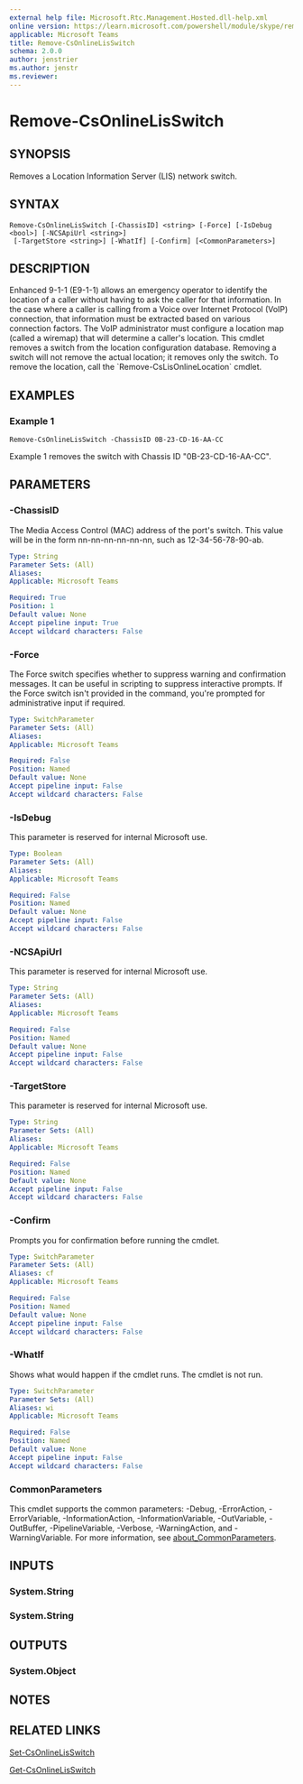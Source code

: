 ```yaml
---
external help file: Microsoft.Rtc.Management.Hosted.dll-help.xml
online version: https://learn.microsoft.com/powershell/module/skype/remove-csonlinelisswitch
applicable: Microsoft Teams
title: Remove-CsOnlineLisSwitch
schema: 2.0.0
author: jenstrier
ms.author: jenstr
ms.reviewer:
---
```


# Remove-CsOnlineLisSwitch

## SYNOPSIS
Removes a Location Information Server (LIS) network switch.

## SYNTAX

```
Remove-CsOnlineLisSwitch [-ChassisID] <string> [-Force] [-IsDebug <bool>] [-NCSApiUrl <string>] 
 [-TargetStore <string>] [-WhatIf] [-Confirm] [<CommonParameters>]
```

## DESCRIPTION
Enhanced 9-1-1 (E9-1-1) allows an emergency operator to identify the location of a caller without having to ask the caller for that information. In the case where a caller is calling from a Voice over Internet Protocol (VoIP) connection, that information must be extracted based on various connection factors. The VoIP administrator must configure a location map (called a wiremap) that will determine a caller's location. This cmdlet removes a switch from the location configuration database. Removing a switch will not remove the actual location; it removes only the switch. To remove the location, call the \`Remove-CsLisOnlineLocation\` cmdlet.

## EXAMPLES

### Example 1
```
Remove-CsOnlineLisSwitch -ChassisID 0B-23-CD-16-AA-CC
```

Example 1 removes the switch with Chassis ID "0B-23-CD-16-AA-CC".

## PARAMETERS

### -ChassisID
The Media Access Control (MAC) address of the port's switch. This value will be in the form nn-nn-nn-nn-nn-nn, such as 12-34-56-78-90-ab.

```yaml
Type: String
Parameter Sets: (All)
Aliases:
Applicable: Microsoft Teams

Required: True
Position: 1
Default value: None
Accept pipeline input: True
Accept wildcard characters: False
```

### -Force
The Force switch specifies whether to suppress warning and confirmation messages.
It can be useful in scripting to suppress interactive prompts.
If the Force switch isn't provided in the command, you're prompted for administrative input if required.

```yaml
Type: SwitchParameter
Parameter Sets: (All)
Aliases:
Applicable: Microsoft Teams

Required: False
Position: Named
Default value: None
Accept pipeline input: False
Accept wildcard characters: False
```

### -IsDebug
This parameter is reserved for internal Microsoft use.

```yaml
Type: Boolean
Parameter Sets: (All)
Aliases:
Applicable: Microsoft Teams

Required: False
Position: Named
Default value: None
Accept pipeline input: False
Accept wildcard characters: False
```

### -NCSApiUrl
This parameter is reserved for internal Microsoft use.

```yaml
Type: String
Parameter Sets: (All)
Aliases:
Applicable: Microsoft Teams

Required: False
Position: Named
Default value: None
Accept pipeline input: False
Accept wildcard characters: False
```

### -TargetStore
This parameter is reserved for internal Microsoft use.

```yaml
Type: String
Parameter Sets: (All)
Aliases:
Applicable: Microsoft Teams

Required: False
Position: Named
Default value: None
Accept pipeline input: False
Accept wildcard characters: False
```

### -Confirm
Prompts you for confirmation before running the cmdlet.

```yaml
Type: SwitchParameter
Parameter Sets: (All)
Aliases: cf
Applicable: Microsoft Teams

Required: False
Position: Named
Default value: None
Accept pipeline input: False
Accept wildcard characters: False
```

### -WhatIf
Shows what would happen if the cmdlet runs.
The cmdlet is not run.

```yaml
Type: SwitchParameter
Parameter Sets: (All)
Aliases: wi
Applicable: Microsoft Teams

Required: False
Position: Named
Default value: None
Accept pipeline input: False
Accept wildcard characters: False
```

### CommonParameters
This cmdlet supports the common parameters: -Debug, -ErrorAction, -ErrorVariable, -InformationAction, -InformationVariable, -OutVariable, -OutBuffer, -PipelineVariable, -Verbose, -WarningAction, and -WarningVariable. For more information, see [about_CommonParameters](https://go.microsoft.com/fwlink/?LinkID=113216).

## INPUTS

### System.String

### System.String

## OUTPUTS

### System.Object

## NOTES

## RELATED LINKS

[Set-CsOnlineLisSwitch](Set-CsOnlineLisSwitch.md)

[Get-CsOnlineLisSwitch](Get-CsOnlineLisSwitch.md)

